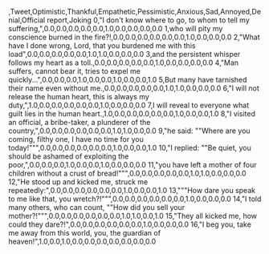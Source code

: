 ,Tweet,Optimistic,Thankful,Empathetic,Pessimistic,Anxious,Sad,Annoyed,Denial,Official report,Joking
0,"I don't know where to go, to whom to tell my suffering,",0.0,0.0,0.0,0.0,0.0,1.0,0.0,0.0,0.0,0.0
1,who will pity my conscience burned in the fire?!,0.0,0.0,0.0,0.0,0.0,0.0,1.0,0.0,0.0,0.0
2,"What have I done wrong, Lord,  that you burdened me with this load",0.0,0.0,0.0,0.0,0.0,1.0,1.0,0.0,0.0,0.0
3,and the persistent whisper follows my heart as a toll.,0.0,0.0,0.0,0.0,0.0,1.0,0.0,0.0,0.0,0.0
4,"Man suffers, cannot bear it, tries to expel me quickly...",0.0,0.0,0.0,1.0,0.0,0.0,1.0,0.0,0.0,1.0
5,But many have tarnished their name even without me.,0.0,0.0,0.0,0.0,0.0,1.0,1.0,0.0,0.0,0.0
6,"I will not release the human heart, this is always my duty,",1.0,0.0,0.0,0.0,0.0,0.0,1.0,0.0,0.0,0.0
7,I will reveal to everyone what guilt lies in the human heart.,1.0,0.0,0.0,0.0,0.0,0.0,1.0,0.0,0.0,1.0
8,"I visited an official, a bribe-taker, a plunderer of the country,",0.0,0.0,0.0,0.0,0.0,0.0,1.0,1.0,0.0,0.0
9,"he said: ""Where are you coming, filthy one, I have no time for you today!""",0.0,0.0,0.0,0.0,0.0,0.0,1.0,0.0,0.0,1.0
10,"I replied: ""Be quiet, you should be ashamed of exploiting the poor,",0.0,0.0,0.0,1.0,0.0,0.0,1.0,0.0,0.0,0.0
11,"you have left a mother of four children without a crust of bread!""",0.0,0.0,0.0,0.0,0.0,1.0,1.0,0.0,0.0,0.0
12,"He stood up and kicked me, struck me repeatedly:",0.0,0.0,0.0,0.0,0.0,0.0,1.0,0.0,0.0,1.0
13,"""How dare you speak to me like that, you wretch?!""",0.0,0.0,0.0,0.0,0.0,0.0,1.0,0.0,0.0,0.0
14,"I told many others, who can count, ""How did you sell your mother?!""",0.0,0.0,0.0,0.0,0.0,0.0,1.0,1.0,0.0,1.0
15,"They all kicked me, how could they dare?!",0.0,0.0,0.0,0.0,0.0,0.0,1.0,0.0,0.0,0.0
16,"I beg you, take me away from this world, you, the guardian of heaven!",1.0,0.0,1.0,0.0,0.0,0.0,0.0,0.0,0.0,0.0
